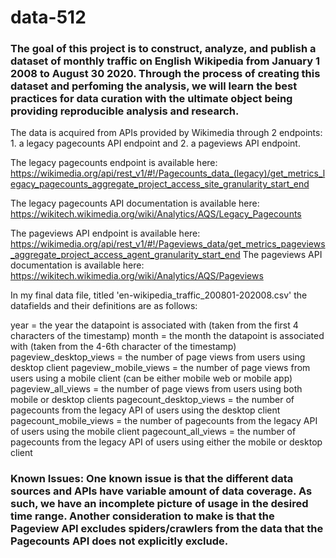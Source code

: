 # data-512
### The goal of this project is to construct, analyze, and publish a dataset of monthly traffic on English Wikipedia from January 1 2008 to August 30 2020. Through the process of creating this dataset and perfoming the analysis, we will learn the best practices for data curation with the ultimate object being providing reproducible analysis and research.

The data is acquired from APIs provided by Wikimedia through 2 endpoints: 1. a legacy pagecounts API endpoint and 2. a pageviews API endpoint.

The legacy pagecounts endpoint is available here: https://wikimedia.org/api/rest_v1/#!/Pagecounts_data_(legacy)/get_metrics_legacy_pagecounts_aggregate_project_access_site_granularity_start_end 

The legacy pagecounts API documentation is available here: https://wikitech.wikimedia.org/wiki/Analytics/AQS/Legacy_Pagecounts

The pageviews API endpoint is available here: https://wikimedia.org/api/rest_v1/#!/Pageviews_data/get_metrics_pageviews_aggregate_project_access_agent_granularity_start_end The pageviews API documentation is available here: https://wikitech.wikimedia.org/wiki/Analytics/AQS/Pageviews

In my final data file, titled 'en-wikipedia_traffic_200801-202008.csv' the datafields and their definitions are as follows:

year = the year the datapoint is associated with (taken from the first 4 characters of the timestamp)
month = the month the datapoint is associated with (taken from the 4-6th character of the timestamp)
pageview_desktop_views = the number of page views from users using desktop client
pageview_mobile_views = the number of page views from users using a mobile client (can be either mobile web or mobile app)
pageview_all_views = the number of page views from users using both mobile or desktop clients
pagecount_desktop_views = the number of pagecounts from the legacy API of users using the desktop client
pagecount_mobile_views = the number of pagecounts from the legacy API of users using the mobile client
pagecount_all_views = the number of pagecounts from the legacy API of users using either the mobile or desktop client



### Known Issues: One known issue is that the different data sources and APIs have variable amount of data coverage. As such, we have an incomplete picture of usage in the desired time range. Another consideration to make is that the Pageview API excludes spiders/crawlers from the data that the Pagecounts API does not explicitly exclude.
